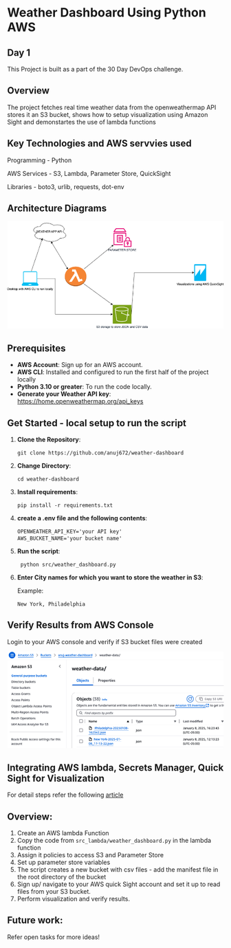 # Weather Dashboard Using Python AWS
## Day 1 
This Project is built as a part of the 30 Day DevOps challenge. 

## Overview 

The project fetches real time weather data from the openweathermap API stores it an S3 bucket, shows how to setup visualization using Amazon Sight and demonstartes the use of lambda functions  

## Key Technologies and AWS servvies used

Programming - Python 

AWS Services - S3, Lambda, Parameter Store, QuickSight

Libraries - boto3, urlib, requests, dot-env

## Architecture Diagrams

![alt text](image.png)

## Prerequisites
  - **AWS Account**: Sign up for an AWS account.
  - **AWS CLI**: Installed and configured to run the first half of the project locally
  - **Python 3.10 or greater**: To run the code locally.
  - **Generate your Weather API key**: https://home.openweathermap.org/api_keys

## Get Started - local setup to run the script

1. **Clone the Repository**:
   ```
   git clone https://github.com/anuj672/weather-dashboard
   ```
2. **Change Directory**:
   ``` 
   cd weather-dashboard
   ```
3. **Install requirements**:
   ``` 
   pip install -r requirements.txt
   ```
4. **create a .env file and the following contents**:   
    ```
    OPENWEATHER_API_KEY='your API key'
    AWS_BUCKET_NAME='your bucket name'
    ```
5. **Run the script**:
    ```
     python src/weather_dashboard.py
    ```
6. **Enter City names for which you want to store the weather in S3**:

    Example:
    ```
    New York, Philadelphia
    ```   

## Verify Results from AWS Console

Login to your AWS console and verify if S3 bucket files were created

![alt text](image-1.png)

## Integrating AWS lambda, Secrets Manager, Quick Sight for Visualization

For detail steps refer the following [article](https://dev.to/anuj_chetwani_96e2576b1c1/day-1-47g3)

## Overview:

1. Create an AWS lambda Function
2. Copy the code from ```src_lambda/weather_dashboard.py``` in the lambda function
3. Assign it policies to access S3 and Parameter Store
4. Set up parameter store variables
5. The script creates a new bucket with csv files - add the manifest file in the root directory of the bucket
6. Sign up/ navigate to your AWS quick Sight account and set it up to read files from your S3 bucket.
7. Perform visualization and verify results.

## Future work:

Refer open tasks for more ideas!









